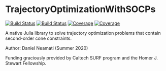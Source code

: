 # TrajectoryOptimizationWithSOCPs

[![Build Status](https://travis-ci.com/danineamati/TrajectoryOptimizationWithSOCPs.jl.svg?branch=master)](https://travis-ci.com/danineamati/TrajectoryOptimizationWithSOCPs.jl)
[![Build Status](https://ci.appveyor.com/api/projects/status/github/danineamati/TrajectoryOptimizationWithSOCPs.jl?svg=true)](https://ci.appveyor.com/project/danineamati/TrajectoryOptimizationWithSOCPs-jl)
[![Coverage](https://codecov.io/gh/danineamati/TrajectoryOptimizationWithSOCPs.jl/branch/master/graph/badge.svg)](https://codecov.io/gh/danineamati/TrajectoryOptimizationWithSOCPs.jl)
[![Coverage](https://coveralls.io/repos/github/danineamati/TrajectoryOptimizationWithSOCPs.jl/badge.svg?branch=master)](https://coveralls.io/github/danineamati/TrajectoryOptimizationWithSOCPs.jl?branch=master)

A native Julia library to solve trajectory optimization problems that contain
second-order cone constraints.

Author: Daniel Neamati (Summer 2020)

Funding graciously provided by Caltech SURF program and the Homer J. Stewart
Fellowship.

